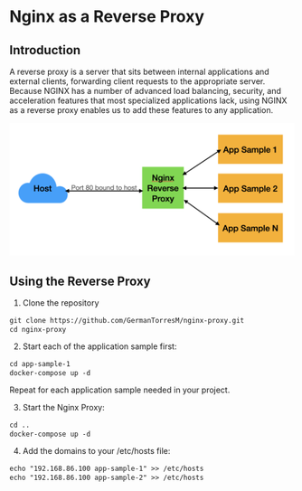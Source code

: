 # Nginx as a Reverse Proxy

## Introduction

A reverse proxy is a server that sits between internal applications and external clients, forwarding client requests to the appropriate server. Because NGINX has a number of advanced load balancing, security, and acceleration features that most specialized applications lack, using NGINX as a reverse proxy enables us to add these features to any application.

<p align="center">
    <img src='nginx_reverse_proxy.png'/>
</p>

## Using the Reverse Proxy

1. Clone the repository
```
git clone https://github.com/GermanTorresM/nginx-proxy.git
cd nginx-proxy
```

2. Start each of the application sample first:
```
cd app-sample-1
docker-compose up -d
```
Repeat for each application sample needed in your project.

3. Start the Nginx Proxy:
```
cd ..
docker-compose up -d
```

4. Add the domains to your /etc/hosts file:
```
echo "192.168.86.100 app-sample-1" >> /etc/hosts
echo "192.168.86.100 app-sample-2" >> /etc/hosts
```
